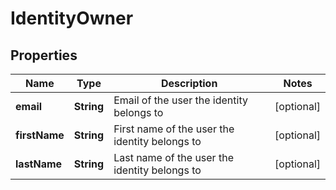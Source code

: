 # IdentityOwner

## Properties
Name | Type | Description | Notes
------------ | ------------- | ------------- | -------------
**email** | **String** | Email of the user the identity belongs to |  [optional]
**firstName** | **String** | First name of the user the identity belongs to |  [optional]
**lastName** | **String** | Last name of the user the identity belongs to |  [optional]
